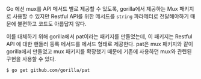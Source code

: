 Go 에선 mux를 API 메서드 별로 제공할 수 있도록, gorilla에서 제공하는 Mux 패키지로 사용할 수 있지만 Restful API를 위한 메서드를 `string` 파라메터로 전달해야하기 때문에 불편하고 코드도 아름답지 않다.

이를 대체하기 위해  gorilla에서 pat이라는 패키지를 만들었는데, 이 패키지는 Restful API 에 대한 핸들러 등록 메서드를 메서드 형태로 제공한다. pat은 mux 패키지와 같이 gorilla에서 만들었고 mux 패키지를 확장했기 때문에 기존에 사용하던 mux와 관련된 구현을 사용할 수 있다.

```terminal
$ go get github.com/gorilla/pat
```